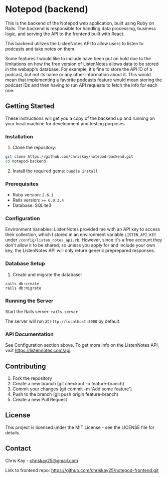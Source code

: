 # Notepod (backend)

This is the backend of the Notepod web application, built using Ruby on Rails. The backend is responsible for handling data processing, business logic, and serving the API to the frontend built with React.

This backend utilizes the ListenNotes API to allow users to listen to podcasts and take notes on them. 

Some features I would like to include have been put on hold due to the limitations on how the free version of ListenNotes allows data to be stored in the webapp's database. For example, it's fine to store the API ID of a podcast, but not its name or any other information about it. This would mean that implementing a favorite podcasts feature would mean storing the podcast IDs and then having to run API requests to fetch the info for each one.

## Getting Started

These instructions will get you a copy of the backend up and running on your local machine for development and testing purposes.

### Installation

1. Clone the repository:

```bash
git clone https://github.com/chriskay/notepod-backend.git
cd notepod-backend
```

2. Install the required gems:
`bundle install`

### Prerequisites

- Ruby version: `2.6.1`
- Rails version: `>= 6.0.3.4`
- Database: SQLite3

### Configuration

Environment Variables: ListenNotes provided me with an API key to access their collection, which I stored in an environment variable `LISTEN_API_KEY` under `/config/listen_notes_api.rb`. However, since it's a  free account they don't allow it to be shared, so unless you apply for and include your own key, the ListenNotes API will only return generic preprepared responses.

### Database Setup

1. Create and migrate the database:
```
rails db:create
rails db:migrate
```

### Running the Server

Start the Rails server:
`rails server`

The server will run at `http://localhost:3000` by default.

### API Documentation

See Configuration section above. To get more info on the ListenNotes API, visit https://listennotes.com/api.


## Contributing
1. Fork the repository
2. Create a new branch (git checkout -b feature-branch)
3. Commit your changes (git commit -m 'Add some feature')
4. Push to the branch (git push origin feature-branch)
5. Create a new Pull Request

## License
This project is licensed under the MIT License - see the LICENSE file for details.

## Contact

Chris Kay - chriskay25@gmail.com

Link to frontend repo: https://github.com/chriskay25/notepod-frontend.git 